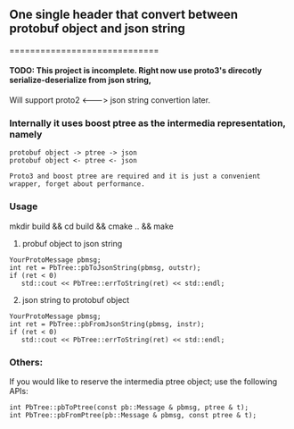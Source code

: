 ## One single header that convert between protobuf object and json string
=============================

#### TODO: This project is incomplete. Right now use proto3's direcotly serialize-deserialize from json string,
Will support proto2 <---> json string convertion later.

### Internally it uses boost ptree as the intermedia representation, namely

    protobuf object -> ptree -> json
    protobuf object <- ptree <- json
   
    Proto3 and boost ptree are required and it is just a convenient wrapper, forget about performance.


### Usage
   mkdir build && cd build && cmake .. && make

   1. probuf object to json string
   ```
   YourProtoMessage pbmsg;
   int ret = PbTree::pbToJsonString(pbmsg, outstr);
   if (ret < 0)
      std::cout << PbTree::errToString(ret) << std::endl;
   ```
   2. json string to protobuf object
   ```
   YourProtoMessage pbmsg;
   int ret = PbTree::pbFromJsonString(pbmsg, instr);
   if (ret < 0)
      std::cout << PbTree::errToString(ret) << std::endl;
   ```
### Others:
   If you would like to reserve the intermedia ptree object; use the following APIs:
   ```
   int PbTree::pbToPtree(const pb::Message & pbmsg, ptree & t);
   int PbTree::pbFromPtree(pb::Message & pbmsg, const ptree & t);
   ```
